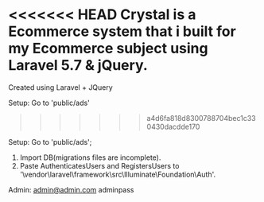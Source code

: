 <<<<<<< HEAD
Crystal is a Ecommerce system that i built for my Ecommerce subject using Laravel 5.7 & jQuery.
=======
Created using Laravel + JQuery

Setup:
Go to 'public/ads'
>>>>>>> a4d6fa818d8300788704bec1c330430dacdde170

Setup:
Go to 'public/ads';
1. Import DB(migrations files are incomplete).
2. Paste AuthenticatesUsers and RegistersUsers to '\vendor\laravel\framework\src\Illuminate\Foundation\Auth'.


Admin:
admin@admin.com
adminpass
